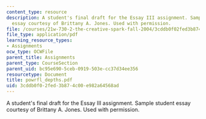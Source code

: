 ```yaml
---
content_type: resource
description: A student's final draft for the Essay III assignment. Sample student
  essay courtesy of Brittany A. Jones. Used with permission.
file: /courses/21w-730-2-the-creative-spark-fall-2004/3cddb0f02fed3b874c00e982a64568ad_powrfl_depths.pdf
file_type: application/pdf
learning_resource_types:
- Assignments
ocw_type: OCWFile
parent_title: Assignments
parent_type: CourseSection
parent_uid: bc95e690-5ceb-0919-503e-cc37d34ee356
resourcetype: Document
title: powrfl_depths.pdf
uid: 3cddb0f0-2fed-3b87-4c00-e982a64568ad
---
```

A student's final draft for the Essay III assignment. Sample student essay courtesy of Brittany A. Jones. Used with permission.

